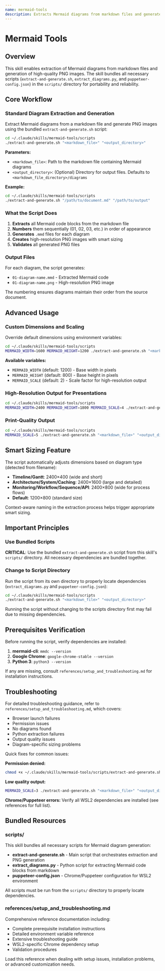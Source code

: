 ```yaml
---
name: mermaid-tools
description: Extracts Mermaid diagrams from markdown files and generates high-quality PNG images using bundled scripts. Activates when working with Mermaid diagrams, converting diagrams to PNG, extracting diagrams from markdown, or processing markdown files with embedded Mermaid code.
---
```


# Mermaid Tools

## Overview

This skill enables extraction of Mermaid diagrams from markdown files and generation of high-quality PNG images. The skill bundles all necessary scripts (`extract-and-generate.sh`, `extract_diagrams.py`, and `puppeteer-config.json`) in the `scripts/` directory for portability and reliability.

## Core Workflow

### Standard Diagram Extraction and Generation

Extract Mermaid diagrams from a markdown file and generate PNG images using the bundled `extract-and-generate.sh` script:

```bash
cd ~/.claude/skills/mermaid-tools/scripts
./extract-and-generate.sh "<markdown_file>" "<output_directory>"
```

**Parameters:**
- `<markdown_file>`: Path to the markdown file containing Mermaid diagrams
- `<output_directory>`: (Optional) Directory for output files. Defaults to `<markdown_file_directory>/diagrams`

**Example:**
```bash
cd ~/.claude/skills/mermaid-tools/scripts
./extract-and-generate.sh "/path/to/document.md" "/path/to/output"
```

### What the Script Does

1. **Extracts** all Mermaid code blocks from the markdown file
2. **Numbers** them sequentially (01, 02, 03, etc.) in order of appearance
3. **Generates** `.mmd` files for each diagram
4. **Creates** high-resolution PNG images with smart sizing
5. **Validates** all generated PNG files

### Output Files

For each diagram, the script generates:
- `01-diagram-name.mmd` - Extracted Mermaid code
- `01-diagram-name.png` - High-resolution PNG image

The numbering ensures diagrams maintain their order from the source document.

## Advanced Usage

### Custom Dimensions and Scaling

Override default dimensions using environment variables:

```bash
cd ~/.claude/skills/mermaid-tools/scripts
MERMAID_WIDTH=1600 MERMAID_HEIGHT=1200 ./extract-and-generate.sh "<markdown_file>" "<output_directory>"
```

**Available variables:**
- `MERMAID_WIDTH` (default: 1200) - Base width in pixels
- `MERMAID_HEIGHT` (default: 800) - Base height in pixels
- `MERMAID_SCALE` (default: 2) - Scale factor for high-resolution output

### High-Resolution Output for Presentations

```bash
cd ~/.claude/skills/mermaid-tools/scripts
MERMAID_WIDTH=2400 MERMAID_HEIGHT=1800 MERMAID_SCALE=4 ./extract-and-generate.sh "<markdown_file>" "<output_directory>"
```

### Print-Quality Output

```bash
cd ~/.claude/skills/mermaid-tools/scripts
MERMAID_SCALE=5 ./extract-and-generate.sh "<markdown_file>" "<output_directory>"
```

## Smart Sizing Feature

The script automatically adjusts dimensions based on diagram type (detected from filename):

- **Timeline/Gantt**: 2400×400 (wide and short)
- **Architecture/System/Caching**: 2400×1600 (large and detailed)
- **Monitoring/Workflow/Sequence/API**: 2400×800 (wide for process flows)
- **Default**: 1200×800 (standard size)

Context-aware naming in the extraction process helps trigger appropriate smart sizing.

## Important Principles

### Use Bundled Scripts

**CRITICAL**: Use the bundled `extract-and-generate.sh` script from this skill's `scripts/` directory. All necessary dependencies are bundled together.

### Change to Script Directory

Run the script from its own directory to properly locate dependencies (`extract_diagrams.py` and `puppeteer-config.json`):

```bash
cd ~/.claude/skills/mermaid-tools/scripts
./extract-and-generate.sh "<markdown_file>" "<output_directory>"
```

Running the script without changing to the scripts directory first may fail due to missing dependencies.

## Prerequisites Verification

Before running the script, verify dependencies are installed:

1. **mermaid-cli**: `mmdc --version`
2. **Google Chrome**: `google-chrome-stable --version`
3. **Python 3**: `python3 --version`

If any are missing, consult `references/setup_and_troubleshooting.md` for installation instructions.

## Troubleshooting

For detailed troubleshooting guidance, refer to `references/setup_and_troubleshooting.md`, which covers:

- Browser launch failures
- Permission issues
- No diagrams found
- Python extraction failures
- Output quality issues
- Diagram-specific sizing problems

Quick fixes for common issues:

**Permission denied:**
```bash
chmod +x ~/.claude/skills/mermaid-tools/scripts/extract-and-generate.sh
```

**Low quality output:**
```bash
MERMAID_SCALE=3 ./extract-and-generate.sh "<markdown_file>" "<output_directory>"
```

**Chrome/Puppeteer errors:**
Verify all WSL2 dependencies are installed (see references for full list).

## Bundled Resources

### scripts/

This skill bundles all necessary scripts for Mermaid diagram generation:

- **extract-and-generate.sh** - Main script that orchestrates extraction and PNG generation
- **extract_diagrams.py** - Python script for extracting Mermaid code blocks from markdown
- **puppeteer-config.json** - Chrome/Puppeteer configuration for WSL2 environment

All scripts must be run from the `scripts/` directory to properly locate dependencies.

### references/setup_and_troubleshooting.md

Comprehensive reference documentation including:
- Complete prerequisite installation instructions
- Detailed environment variable reference
- Extensive troubleshooting guide
- WSL2-specific Chrome dependency setup
- Validation procedures

Load this reference when dealing with setup issues, installation problems, or advanced customization needs.